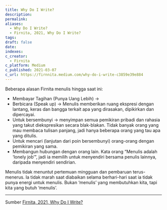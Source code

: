 ```yaml
---
title: Why Do I Write?
description: 
permalink: 
aliases:
  - Why Do I Write?
  - Firnita, 2021, Why Do I Write?
tags: 
draft: false
date: 
indexes: 
c_creator:
  - Firnita
c_platform: Medium
c_published: 2021-03-07
c_url: https://firnnita.medium.com/why-do-i-write-c3859e39e884
---
```

Beberapa alasan Firnita menulis hingga saat ini:
- Membayar Tagihan (Punya Uang Lebih) → 
- Berbicara (Speak up) → Menulis memberikan ruang ekspresi dengan lantang, keras dan bangga terkait apa yang dirasakan, dipikirkan dan dipercayai.
- Untuk bersembunyi → menyimpan semua pemikiran pribadi dan rahasia yang takut diekspresikan secara blak-blakan. Tidak banyak orang yang mau membaca tulisan panjang, jadi hanya beberapa orang yang tau apa yang ditulis.
- Untuk mencari (lanjutan dari poin bersembunyi) orang-orang dengan pemikiran yang sama.
- Membangun hubungan dengan orang lain. Kata orang “Menulis adalah ‘lonely job’”, jadi ia memilih untuk menyendiri bersama penulis lainnya, daripada menyendiri sendirian.

Menulis tidak menuntut pertemuan mingguan dan pembaruan terus-menerus. Ia tidak marah saat diabaikan selama berhari-hari saat ia tidak punya energi untuk menulis. Bukan ‘menulis’ yang membutuhkan kita, tapi kita yang butuh ‘menulis’.


---
Sumber [Firnita, 2021, Why Do I Write?](https://firnnita.medium.com/why-do-i-write-c3859e39e884)